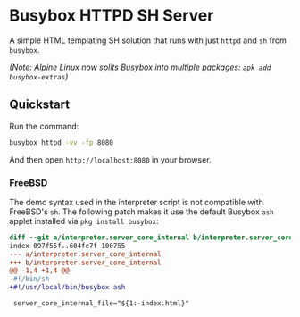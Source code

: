 # Busybox HTTPD SH Server

A simple HTML templating SH solution that runs with just `httpd` and `sh` from `busybox`.

*(Note: Alpine Linux now splits Busybox into multiple packages: `apk add busybox-extras`)*

## Quickstart

Run the command:

```sh
busybox httpd -vv -fp 8080
```

And then open `http://localhost:8080` in your browser.

### FreeBSD

The demo syntax used in the interpreter script is not compatible with FreeBSD's `sh`.
The following patch makes it use the default Busybox `ash` applet installed via `pkg install busybox`:

```diff
diff --git a/interpreter.server_core_internal b/interpreter.server_core_internal
index 097f55f..604fe7f 100755
--- a/interpreter.server_core_internal
+++ b/interpreter.server_core_internal
@@ -1,4 +1,4 @@
-#!/bin/sh
+#!/usr/local/bin/busybox ash

 server_core_internal_file="${1:-index.html}"
```
